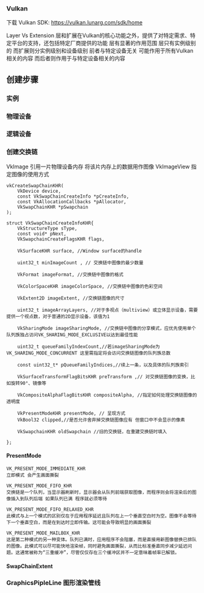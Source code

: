 ### Vulkan

下载 Vulkan SDK: https://vulkan.lunarg.com/sdk/home

Layer Vs Extension
层和扩展在Vulkan的核心功能之外，提供了对特定需求、特定平台的支持，还包括特定厂商提供的功能
层有显著的作用范围 
层只有实例级别的
而扩展则分实例级别和设备级别 前者与特定设备无关 可能作用于所有Vulkan相关的内容 而后者则作用于与特定设备相关的内容


## 创建步骤
### 实例

### 物理设备

### 逻辑设备

### 创建交换链
VkImage 引用一片物理设备内存 将该片内存上的数据用作图像 
VkImageView 指定图像的使用方式

```
vkCreateSwapChainKHR( 
    VkDevice device, 
    const VkSwapChainCreateInfo *pCreateInfo,
    const VkAllocationCallbacks *pAllocator,
    VkSwapChainKHR *pSwapchain
);

struct VkSwapChainCreateInfoKHR{
    VkStructureType sType,
    const void* pNext,
    VkSwapchainCreateFlagsKHR flags,

    VkSurfaceKHR surface, //Window surface的handle

    uint32_t minImageCount , // 交换链中图像的最少数量

    VkFormat imageFormat, //交换链中图像的格式

    VkColorSpaceKHR imageColorSpace, //交换链中图像的色彩空间

    VkExtent2D imageExtent, //交换链图像的尺寸
    
    uint32_t imageArrayLayers, //对于多视点（multiview）或立体显示设备，需要提供一个视点数，对于普通的2D显示设备，该值为1
    
    VkSharingMode imageSharingMode, //交换链中图像的分享模式，应优先使用单个队列族独占访问VK_SHARING_MODE_EXCLUSIVE以达到最佳性能

    uint32_t queueFamilyIndexCount,//若imageSharingMode为VK_SHARING_MODE_CONCURRENT 这里需指定将会访问交换链图像的队列族总数

    const uint32_t* pQueueFamilyIndices,//续上一条，以及具体的队列族索引

    VkSurfaceTransformFlagBitsKHR preTransform ,// 对交换链图像的变换，比如旋转90°、镜像等

    VkCompositeAlphaFlagBitsKHR compositeAlpha, //指定如何处理交换链图像的透明度

    VkPresentModeKHR presentMode, // 呈现方式
    VkBool32 clipped,//是否允许舍弃掉交换链图像应有 但窗口中不会显示的像素

    VkSwapchainKHR oldSwapchain //旧的交换链，在重建交换链时填入

};
```

#### PresentMode
    VK_PRESENT_MODE_IMMEDIATE_KHR 
    立即模式 会产生画面撕裂
    
    VK_PRESENT_MODE_FIFO_KHR 
    交换链是一个队列，当显示器刷新时，显示器会从队列前端获取图像，而程序则会将渲染后的图像插入到队列后端 如果队列已满 程序就必须等待

    VK_PRESENT_MODE_FIFO_RELAXED_KHR 
    此模式与上一个模式的区别仅在于应用程序延迟且队列在上一个垂直空白时为空。图像不会等待下一个垂直空白，而是在到达时立即传输。这可能会导致明显的画面撕裂

    VK_PRESENT_MODE_MAILBOX_KHR 
    这是第二种模式的另一种变体。队列已满时，应用程序不会阻塞，而是直接用新图像替换已排队的图像。此模式可以尽可能快地渲染帧，同时避免画面撕裂，从而比标准垂直同步减少延迟问题。这通常被称为“三重缓冲”，尽管仅仅存在三个缓冲区并不一定意味着帧率已解锁。


#### SwapChainExtent 

### GraphicsPipleLine 图形渲染管线









